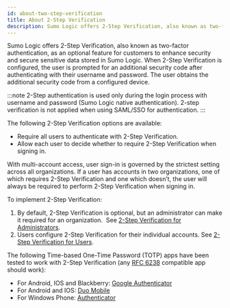 ```yaml
---
id: about-two-step-verification
title: About 2-Step Verification
description: Sumo Logic offers 2-Step Verification, also known as two-factor authentication, as an optional feature for customers to enhance security and secure sensitive data stored in Sumo Logic.
---
```


Sumo Logic offers 2-Step Verification, also known as two-factor authentication, as an optional feature for customers to enhance security and secure sensitive data stored in Sumo Logic. When 2-Step Verification is configured, the user is prompted for an additional security code after authenticating with their username and password. The user obtains the additional security code from a configured device.

:::note
2-Step authentication is used only during the login process with username and password (Sumo Logic native authentication). 2-step verification is not applied when using SAML/SSO for authentication.
:::

The following 2-Step Verification options are available:

* Require all users to authenticate with 2-Step Verification.
* Allow each user to decide whether to require 2-Step Verification when signing in.

With multi-account access, user sign-in is governed by the strictest setting across all organizations. If a user has accounts in two organizations, one of which requires 2-Step Verification and one which doesn’t, the user will always be required to perform 2-Step Verification when signing in.

To implement 2-Step Verification: 

1. By default, 2-Step Verification is optional, but an administrator can make it required for an organization.  See [2-Step Verification for Administrators](2-step-verification-admins.md).
1. Users configure 2-Step Verification for their individual accounts. See [2-Step Verification for Users](2-step-verification-users.md).

The following Time-based One-Time Password (TOTP) apps have been tested to work with 2-Step Verification (any [RFC 6238](https://tools.ietf.org/html/rfc6238) compatible app should work):

* For Android, IOS and Blackberry: [Google Authenticator](https://support.google.com/accounts/answer/1066447?hl=en)
* For Android and IOS: [Duo Mobile](https://duo.com/product/trusted-users/two-factor-authentication/duo-mobile)
* For Windows Phone: [Authenticator](https://www.microsoft.com/en-us/store/p/authenticator/9wzdncrfj3rj)
